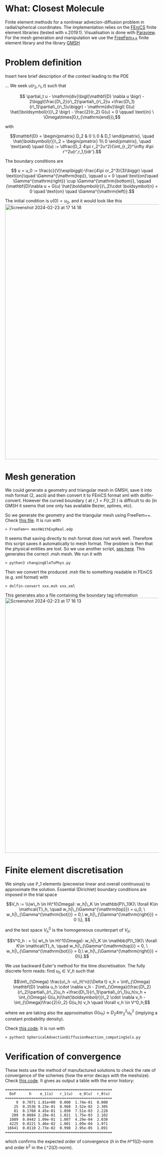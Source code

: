 # What: Closest Molecule
Finite element methods for a nonlinear advecion-diffusion problem in radial/spherical coordinates. The implementation relies on the [FEniCS](https://fenicsproject.org) finite element libraries (tested with v.2019.1). Visualisation is done with [Paraview](https://paraview.org). For the mesh generation and manipulation we use the [FreeFem++](https://freefem.org) finite element library and the library [GMSH](https://gmsh.info)

# Problem definition 
Insert here brief description of the context leading to the PDE

...
We seek $u(r_2,r_1,t)$ such that 

$$ \partial_t u - \mathrm{div}\bigl(\mathbf{D} \nabla u \bigr) - 2\biggl(\frac{D\_2}{r\_2}\partial\_{r\_2}u +\frac{D\_1}{r\_1}\partial\_{r\_1}u\biggr) - \mathrm{div}\bigl( G(u) \hat{\boldsymbol{r}}\_2 \bigr) - \frac{2}{r_2} G(u) = 0 \qquad \text{in} \ \Omega\times[0,t_{\mathrm{end}}),$$

with 

$$\mathbf{D} = \begin{pmatrix} D_2 & 0 \\
0 & D_1 \end{pmatrix}, \quad \hat{\boldsymbol{r}}\_2 = \begin{pmatrix} 1\\
0 \end{pmatrix},  \quad \text{and} \quad  G(u) := \dfrac{D_2 4\pi r_2^2u^2}{\int_{r_2}^\infty 4\pi r'^2u(r',r_1,t)dr'}.$$

The boundary conditions are 

$$ u = u_0 := \frac{c}{V}\exp\biggl(-\frac{4\pi cr_2^3}{3}\biggr) \quad \text{on}\quad \Gamma^{\mathrm{top}}, \qquad u = 0 \quad \text{on}\quad  \Gamma^{\mathrm{right}} \cup \Gamma^{\mathrm{bottom}}, \qquad 
(\mathbf{D}\nabla u +  G(u) \hat{\boldsymbol{r}}\_2)\cdot \boldsymbol{n} = 0 \quad \text{on} \quad \Gamma^{\mathrm{left}}.$$


The initial condition is $u(0) = u_0$, and it would look like this 
<img width="835" alt="Screenshot 2024-02-23 at 17 14 18" src="https://github.com/ruizbaier/closestMolecule/assets/29896148/02a93131-cc3e-49bf-a420-93f0c49a957d">


# Mesh generation

We could generate a geometry and triangular mesh in GMSH, save it into msh format (2, ascii) and then convert it to FEniCS format xml with dolfin-convert. However the curved boundary ( at $r\_1 = F(r\_2)$ ) is difficult to do (in GMSH it seems that one only has available Bezier, splines, etc).

So we generate the geometry and the triangular mesh using FreeFem++. Check [this file](https://github.com/ruizbaier/closestMolecule/blob/main/meshes/meshWithExpReal.edp). It is run with 

```
> FreeFem++ meshWithExpReal.edp
```

It seems that saving directly to msh format does not work well. Therefore this script saves it automatically to mesh format. The problem is then that the physical entities are lost. So we use another script, [see here](https://github.com/ruizbaier/closestMolecule/blob/main/meshes/changingEleToPhys.py). This generates the correct .msh mesh. We run it with 

```
> python3 changingEleToPhys.py
```

Then we convert the produced .msh file to something readable in FEniCS (e.g. xml format) with 

```
> dolfin-convert xxx.msh xxx.xml
```

This generates also a file containing the boundary tag information
<img width="835" alt="Screenshot 2024-02-23 at 17 16 13" src="https://github.com/ruizbaier/closestMolecule/assets/29896148/410d0432-b913-4053-900c-501f909a650e">

# Finite element discretisation

We simply use $\mathbb{P}\_1$ elements (piecewise linear and overall continuous) to approximate the solution. Essential (Dirichlet) boundary conditions are imposed in the trial space

$$V_h :=  \\{w\_h \in H\^1(\Omega): w_h|\_K \in \mathbb{P}\_1(K)\ \forall K\in \mathcal{T}_h, \quad w_h|\_{\Gamma^{\mathrm{top}}} = u_0, \ w_h|\_{\Gamma^{\mathrm{bot}}} = 0,\ w_h|\_{\Gamma^{\mathrm{right}}} = 0  \\}, $$

and the test space $V_h^0$ is the homogeneous counterpart of $V_h$:

$$V^0_h : = \\{ w\_h \in H\^1(\Omega): w_h|\_K \in \mathbb{P}\_1(K)\ \forall K\in \mathcal{T}_h, \quad w_h|\_{\Gamma^{\mathrm{top}}} = 0, \ w_h|\_{\Gamma^{\mathrm{bot}}} = 0,\ w_h|\_{\Gamma^{\mathrm{right}}} = 0\\}.$$


We use backward Euler's method for the time discretisation. The fully discrete form reads: find $u_h\in V\_h$ such that 

$$\int\_{\Omega} \frac{u\_h -u\_h\^n}{\Delta t} v_h + \int\_{\Omega} \mathbf{D} \nabla u_h \cdot \nabla v_h - 2\int\_{\Omega}(\frac{D\_2}{r\_2}\partial\_{r\_2}u_h +\frac{D\_1}{r\_1}\partial\_{r\_1}u_h)v_h + \int_{\Omega} G(u_h)\hat{\boldsymbol{r}}\_2 \cdot \nabla v_h - \int_{\Omega}\frac{2}{r_2} G(u_h) v_h \quad \forall v_h \in V^0_h;$$

where we are taking also the approximation $G(u_h) \approx D_2 4\pi r_2^2u_h^2$ (implying a constant probability density). 

Check [this code](https://github.com/ruizbaier/closestMolecule/blob/main/SphericalAdvectionDiffusionReaction_computingSols.py). It is run with 

```
> python3 SphericalAdvectionDiffusionReaction_computingSols.py
```

# Verification of convergence

These tests use the method of manufactured solutions to check the rate of convergence of the schemes (how the error decays with the meshsize). Check [this code](https://github.com/ruizbaier/closestMolecule/blob/main/convergence/SphericalAdvectionDiffusionReaction_convergence.py). It gives as output a table with the error history: 

```
=================================================
  DoF      h    e_1(u)   r_1(u)   e_0(u)  r_0(u)    
=================================================
     9  0.7071 1.81e+00  0.000  1.74e-01  0.000 
    25  0.3536 9.23e-01  0.968  3.52e-02  2.305 
    81  0.1768 4.45e-01  1.050  7.51e-03  2.228 
   289  0.0884 2.20e-01  1.021  1.75e-03  2.102 
  1089  0.0442 1.09e-01  1.007  4.29e-04  2.030 
  4225  0.0221 5.46e-02  1.001  1.09e-04  1.971 
 16641  0.0110 2.73e-02  0.998  2.95e-05  1.891 
=================================================
```
which confirms the expected order of convergence ($h$ in the $H\^1(\Omega)$-norm and order $h^2$ in the $L\^2(\Omega)$-norm).
